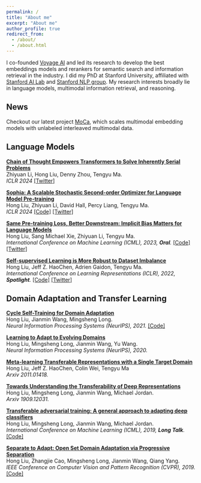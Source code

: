 ```yaml
---
permalink: /
title: "About me"
excerpt: "About me"
author_profile: true
redirect_from: 
  - /about/
  - /about.html
---
```





I co-founded [Voyage AI](https://www.voyageai.com) and led its research to develop the best embeddings models and rerankers for semantic search and information retrieval in the industry. I did my PhD at Stanford University, affiliated with [Stanford AI Lab](https://ai.stanford.edu) and [Stanford NLP group](https://nlp.stanford.edu). My research interests broadly lie in language models, multimodal information retrieval, and reasoning.

## News
Checkout our latest project [MoCa](https://haon-chen.github.io/MoCa/), which scales multimodal embedding models with unlabeled interleaved multimodal data. 


## Language Models

<b>[Chain of Thought Empowers Transformers to Solve Inherently Serial Problems](https://arxiv.org/abs/2402.12875)</b> <br> Zhiyuan Li, Hong Liu, Denny Zhou, Tengyu Ma. <br> <i>ICLR 2024</i> [[Twitter]](https://x.com/denny_zhou/status/1835761801453306089)


<b>[Sophia: A Scalable Stochastic Second-order Optimizer for Language Model Pre-training](https://arxiv.org/pdf/2305.14342)</b> <br> Hong Liu, Zhiyuan Li, David Hall, Percy Liang, Tengyu Ma. <br> <i>ICLR 2024</i> [[Code]](https://github.com/Liuhong99/Sophia) [[Twitter]](https://twitter.com/tengyuma/status/1661412995430219786)

<b>[Same Pre-training Loss, Better Downstream: Implicit Bias Matters for Language Models](https://arxiv.org/pdf/2210.14199)</b> <br> Hong Liu, Sang Michael Xie, Zhiyuan Li, Tengyu Ma. <br><i>International Conference on Machine Learning (ICML), 2023, <b>Oral</b>.</i> [[Code]](https://github.com/Liuhong99/implicitbiasmlmcode) [[Twitter]](https://twitter.com/tengyuma/status/1593328919624617985) 

<b>[Self-supervised Learning is More Robust to Dataset Imbalance](https://arxiv.org/pdf/2110.05025)</b> <br> Hong Liu, Jeff Z. HaoChen, Adrien Gaidon, Tengyu Ma. <br><i>International Conference on Learning Representations (ICLR), 2022, <b>Spotlight</b>.</i> [[Code]](https://github.com/Liuhong99/Imbalanced-SSL) [[Twitter]](https://twitter.com/tengyuma/status/1448335906524606464) 


## Domain Adaptation and Transfer Learning

<b>[Cycle Self-Training for Domain Adaptation](https://proceedings.neurips.cc/paper/2021/file/c1fea270c48e8079d8ddf7d06d26ab52-Paper.pdf)</b> <br> Hong Liu, Jianmin Wang, Mingsheng Long. <br><i>Neural Information Processing Systems (NeurIPS), 2021.</i> [[Code]](https://github.com/Liuhong99/CST) 

<b>[Learning to Adapt to Evolving Domains](https://proceedings.neurips.cc/paper/2020/file/fd69dbe29f156a7ef876a40a94f65599-Paper.pdf)</b> <br> Hong Liu, Mingsheng Long, Jianmin Wang, Yu Wang. <br><i>Neural Information Processing Systems (NeurIPS), 2020.</i> 

<b>[Meta-learning Transferable Representations with a Single Target Domain](https://arxiv.org/pdf/2011.01418)</b> <br> Hong Liu, Jeff Z. HaoChen, Colin Wei, Tengyu Ma <br><i>Arxiv 2011.01418.</i> 

<b>[Towards Understanding the Transferability of Deep Representations](https://arxiv.org/pdf/1909.12031)</b> <br> Hong Liu, Mingsheng Long, Jianmin Wang, Michael Jordan. <br><i>Arxiv 1909.12031.</i> 

<b>[Transferable adversarial training: A general approach to adapting deep classifiers](http://proceedings.mlr.press/v97/liu19b/liu19b.pdf)</b> <br> Hong Liu, Mingsheng Long, Jianmin Wang, Michael Jordan. <br><i>International Conference on Machine Learning (ICML), 2019, <b>Long Talk</b>.</i> [[Code]](https://github.com/Liuhong99/Transferable-Adversarial-Training) 

<b>[Separate to Adapt: Open Set Domain Adaptation via Progressive Separation](http://openaccess.thecvf.com/content_CVPR_2019/papers/Liu_Separate_to_Adapt_Open_Set_Domain_Adaptation_via_Progressive_Separation_CVPR_2019_paper.pdf)</b> <br> Hong Liu, Zhangjie Cao, Mingsheng Long, Jianmin Wang, Qiang Yang. <br> <i>IEEE Conference on Computer Vision and Pattern Recognition (CVPR), 2019.</i> [[Code]](https://github.com/Liuhong99/Separate_to_Adapt) 
